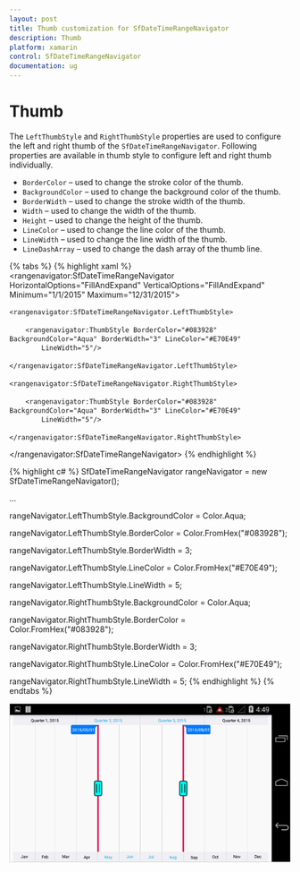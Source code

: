 ```yaml
---
layout: post
title: Thumb customization for SfDateTimeRangeNavigator
description: Thumb
platform: xamarin
control: SfDateTimeRangeNavigator
documentation: ug
---
```


# Thumb

The `LeftThumbStyle` and `RightThumbStyle` properties are used to configure the left and right thumb of the `SfDateTimeRangeNavigator`. Following properties are available in thumb style to configure left and right thumb individually. 

* `BorderColor` – used to change the stroke color of the thumb.
* `BackgroundColor` – used to change the background color of the thumb.
* `BorderWidth` – used to change the stroke width of the thumb.
* `Width` – used to change the width of the thumb.
* `Height` – used to change the height of the thumb.
* `LineColor` – used to change the line color of the thumb.
* `LineWidth` – used to change the line width of the thumb.
* `LineDashArray` – used to change the dash array of the thumb line.


{% tabs %}
{% highlight xaml %}
<rangenavigator:SfDateTimeRangeNavigator HorizontalOptions="FillAndExpand" VerticalOptions="FillAndExpand" Minimum="1/1/2015" 
	Maximum="12/31/2015">

	<rangenavigator:SfDateTimeRangeNavigator.LeftThumbStyle>

		<rangenavigator:ThumbStyle BorderColor="#083928" BackgroundColor="Aqua" BorderWidth="3" LineColor="#E70E49" 
			LineWidth="5"/>

	</rangenavigator:SfDateTimeRangeNavigator.LeftThumbStyle>

	<rangenavigator:SfDateTimeRangeNavigator.RightThumbStyle>

		<rangenavigator:ThumbStyle BorderColor="#083928" BackgroundColor="Aqua" BorderWidth="3" LineColor="#E70E49" 
			LineWidth="5"/>

	</rangenavigator:SfDateTimeRangeNavigator.RightThumbStyle>

</rangenavigator:SfDateTimeRangeNavigator>
{% endhighlight %}

{% highlight c# %}
SfDateTimeRangeNavigator rangeNavigator = new SfDateTimeRangeNavigator();

...

rangeNavigator.LeftThumbStyle.BackgroundColor = Color.Aqua;

rangeNavigator.LeftThumbStyle.BorderColor = Color.FromHex("#083928");

rangeNavigator.LeftThumbStyle.BorderWidth = 3;

rangeNavigator.LeftThumbStyle.LineColor = Color.FromHex("#E70E49");

rangeNavigator.LeftThumbStyle.LineWidth = 5;

rangeNavigator.RightThumbStyle.BackgroundColor = Color.Aqua;

rangeNavigator.RightThumbStyle.BorderColor = Color.FromHex("#083928");

rangeNavigator.RightThumbStyle.BorderWidth = 3;

rangeNavigator.RightThumbStyle.LineColor = Color.FromHex("#E70E49");

rangeNavigator.RightThumbStyle.LineWidth = 5;
{% endhighlight %}
{% endtabs %}

![](thumb_images/thumb_img1.png)